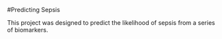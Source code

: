 ﻿#Predicting Sepsis

This project was designed to predict the likelihood of sepsis from a series of biomarkers. 
